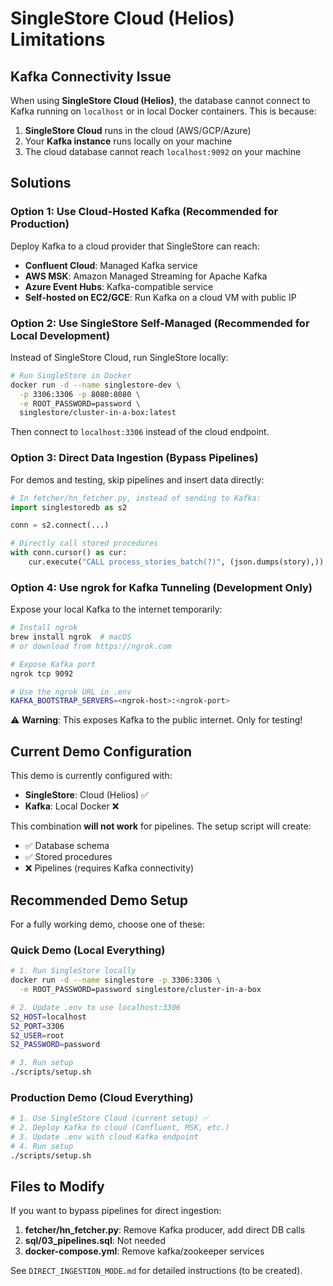 # SingleStore Cloud (Helios) Limitations

## Kafka Connectivity Issue

When using **SingleStore Cloud (Helios)**, the database cannot connect to Kafka running on `localhost` or in local Docker containers. This is because:

1. **SingleStore Cloud** runs in the cloud (AWS/GCP/Azure)
2. Your **Kafka instance** runs locally on your machine
3. The cloud database cannot reach `localhost:9092` on your machine

## Solutions

### Option 1: Use Cloud-Hosted Kafka (Recommended for Production)

Deploy Kafka to a cloud provider that SingleStore can reach:

- **Confluent Cloud**: Managed Kafka service
- **AWS MSK**: Amazon Managed Streaming for Apache Kafka
- **Azure Event Hubs**: Kafka-compatible service
- **Self-hosted on EC2/GCE**: Run Kafka on a cloud VM with public IP

### Option 2: Use SingleStore Self-Managed (Recommended for Local Development)

Instead of SingleStore Cloud, run SingleStore locally:

```bash
# Run SingleStore in Docker
docker run -d --name singlestore-dev \
  -p 3306:3306 -p 8080:8080 \
  -e ROOT_PASSWORD=password \
  singlestore/cluster-in-a-box:latest
```

Then connect to `localhost:3306` instead of the cloud endpoint.

### Option 3: Direct Data Ingestion (Bypass Pipelines)

For demos and testing, skip pipelines and insert data directly:

```python
# In fetcher/hn_fetcher.py, instead of sending to Kafka:
import singlestoredb as s2

conn = s2.connect(...)

# Directly call stored procedures
with conn.cursor() as cur:
    cur.execute("CALL process_stories_batch(?)", (json.dumps(story),))
```

### Option 4: Use ngrok for Kafka Tunneling (Development Only)

Expose your local Kafka to the internet temporarily:

```bash
# Install ngrok
brew install ngrok  # macOS
# or download from https://ngrok.com

# Expose Kafka port
ngrok tcp 9092

# Use the ngrok URL in .env
KAFKA_BOOTSTRAP_SERVERS=<ngrok-host>:<ngrok-port>
```

⚠️ **Warning**: This exposes Kafka to the public internet. Only for testing!

## Current Demo Configuration

This demo is currently configured with:
- **SingleStore**: Cloud (Helios) ✅
- **Kafka**: Local Docker ❌

This combination **will not work** for pipelines. The setup script will create:
- ✅ Database schema
- ✅ Stored procedures
- ❌ Pipelines (requires Kafka connectivity)

## Recommended Demo Setup

For a fully working demo, choose one of these:

### Quick Demo (Local Everything)
```bash
# 1. Run SingleStore locally
docker run -d --name singlestore -p 3306:3306 \
  -e ROOT_PASSWORD=password singlestore/cluster-in-a-box

# 2. Update .env to use localhost:3306
S2_HOST=localhost
S2_PORT=3306
S2_USER=root
S2_PASSWORD=password

# 3. Run setup
./scripts/setup.sh
```

### Production Demo (Cloud Everything)
```bash
# 1. Use SingleStore Cloud (current setup) ✅
# 2. Deploy Kafka to cloud (Confluent, MSK, etc.)
# 3. Update .env with cloud Kafka endpoint
# 4. Run setup
./scripts/setup.sh
```

## Files to Modify

If you want to bypass pipelines for direct ingestion:

1. **fetcher/hn_fetcher.py**: Remove Kafka producer, add direct DB calls
2. **sql/03_pipelines.sql**: Not needed
3. **docker-compose.yml**: Remove kafka/zookeeper services

See `DIRECT_INGESTION_MODE.md` for detailed instructions (to be created).
